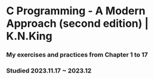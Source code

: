 # C Programming - A Modern Approach (second edition) | K.N.King

### My exercises and practices from Chapter 1 to 17

### Studied 2023.11.17 ~ 2023.12

